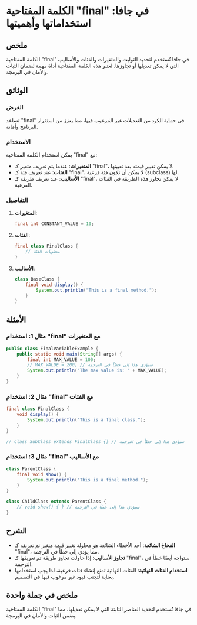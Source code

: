 <!--
Meta Description: # الكلمة المفتاحية "final" في جافا: استخداماتها وأهميتها ## ملخص الكلمة المفتاحية "final" في جافا تُستخدم لتحديد الثوابت والمتغيرات والفئات والأساليب ...
Meta Keywords: final, class, يمكن, الفئات, java
-->

# الكلمة المفتاحية "final" في جافا: استخداماتها وأهميتها

## ملخص
الكلمة المفتاحية "final" في جافا تُستخدم لتحديد الثوابت والمتغيرات والفئات والأساليب التي لا يمكن تعديلها أو تجاوزها. تُعتبر هذه الكلمة المفتاحية أداة مهمة لضمان الثبات والأمان في البرمجة.

## الوثائق
### الغرض
تساعد "final" في حماية الكود من التعديلات غير المرغوب فيها، مما يعزز من استقرار البرنامج وأمانه.

### الاستخدام
يمكن استخدام الكلمة المفتاحية "final" مع:
- **المتغيرات**: عندما يتم تعريف متغير كـ "final"، لا يمكن تغيير قيمته بعد تعيينها.
- **الفئات**: عند تعريف فئة كـ "final"، لا يمكن أن تكون فئة فرعية (subclass) لها.
- **الأساليب**: عند تعريف طريقة كـ "final"، لا يمكن تجاوز هذه الطريقة في الفئات الفرعية.

### التفاصيل
1. **المتغيرات**:
   ```java
   final int CONSTANT_VALUE = 10;
   ```

2. **الفئات**:
   ```java
   final class FinalClass {
       // محتويات الفئة
   }
   ```

3. **الأساليب**:
   ```java
   class BaseClass {
       final void display() {
           System.out.println("This is a final method.");
       }
   }
   ```

## الأمثلة
### مثال 1: استخدام "final" مع المتغيرات
```java
public class FinalVariableExample {
    public static void main(String[] args) {
        final int MAX_VALUE = 100;
        // MAX_VALUE = 200; // سيؤدي هذا إلى خطأ في الترجمة
        System.out.println("The max value is: " + MAX_VALUE);
    }
}
```

### مثال 2: استخدام "final" مع الفئات
```java
final class FinalClass {
    void display() {
        System.out.println("This is a final class.");
    }
}

// class SubClass extends FinalClass {} // سيؤدي هذا إلى خطأ في الترجمة
```

### مثال 3: استخدام "final" مع الأساليب
```java
class ParentClass {
    final void show() {
        System.out.println("This is a final method.");
    }
}

class ChildClass extends ParentClass {
    // void show() { } // سيؤدي هذا إلى خطأ في الترجمة
}
```

## الشرح
- **الفخاخ الشائعة**: أحد الأخطاء الشائعة هو محاولة تغيير قيمة متغير تم تعريفه كـ "final"، مما يؤدي إلى خطأ في الترجمة.
- **تجاوز الأساليب**: إذا حاولت تجاوز طريقة تم تعريفها كـ "final"، ستواجه أيضًا خطأ في الترجمة.
- **استخدام الفئات النهائية**: الفئات النهائية تمنع إنشاء فئات فرعية، لذا يجب استخدامها بعناية لتجنب قيود غير مرغوب فيها في التصميم.

## ملخص في جملة واحدة
الكلمة المفتاحية "final" في جافا تُستخدم لتحديد العناصر الثابتة التي لا يمكن تعديلها، مما يضمن الثبات والأمان في البرمجة.